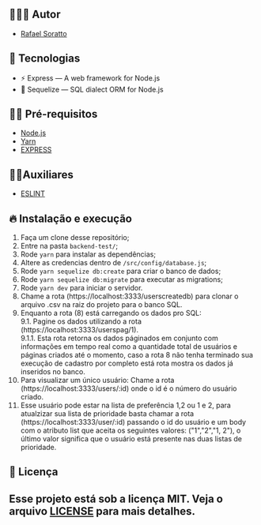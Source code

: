 ## 👨🏼‍💻 Autor

- [Rafael Soratto](https://github.com/sorattorafa)

## 🚀 Tecnologias

- ⚡ Express — A web framework for Node.js
- 💾 Sequelize — SQL dialect ORM for Node.js

## ✋🏻 Pré-requisitos

- [Node.js](https://nodejs.org/en/)
- [Yarn](https://yarnpkg.com/pt-BR/docs/install)   
- [EXPRESS](https://expressjs.com/pt-br/)

 ## ✋🏻Auxiliares  
- [ESLINT](https://eslint.org/)  

## 🔥 Instalação e execução

1. Faça um clone desse repositório;
2. Entre na pasta `backend-test/`;
3. Rode `yarn` para instalar as dependências;
4. Altere as credencias dentro de `/src/config/database.js`;
5. Rode `yarn sequelize db:create` para criar o banco de dados;
6. Rode `yarn sequelize db:migrate` para executar as migrations;
7. Rode `yarn dev` para iniciar o servidor. 
8. Chame a rota (https://localhost:3333/userscreatedb) para clonar o arquivo .csv na raiz do projeto para o banco SQL. 
9. Enquanto a rota (8) está carregando os dados pro SQL:  
9.1. Pagine os dados utilizando a rota (https://localhost:3333/userspag/1).  
9.1.1. Esta rota retorna os dados páginados em conjunto com informações em tempo real como a quantidade total de usuários e páginas criados até o momento, caso a rota 8 não tenha terminado sua execução de cadastro por completo está rota mostra os dados já inseridos no banco. 
10. Para visualizar um único usuário: Chame a rota (https://localhost:3333/users/:id) onde o id é o número do usuário criado. 
11. Esse usuário pode estar na lista de preferência 1,2 ou 1 e 2, para atualzizar sua lista de prioridade basta chamar a rota (https://localhost:3333/user/:id) passando o id do usuário e um body com o atributo list que aceita os seguintes valores: ("1","2","1, 2"), o último valor significa que o usuário está presente nas duas listas de prioridade.

## 📝 Licença
Esse projeto está sob a licença MIT. Veja o arquivo [LICENSE](LICENSE) para mais detalhes.
---
